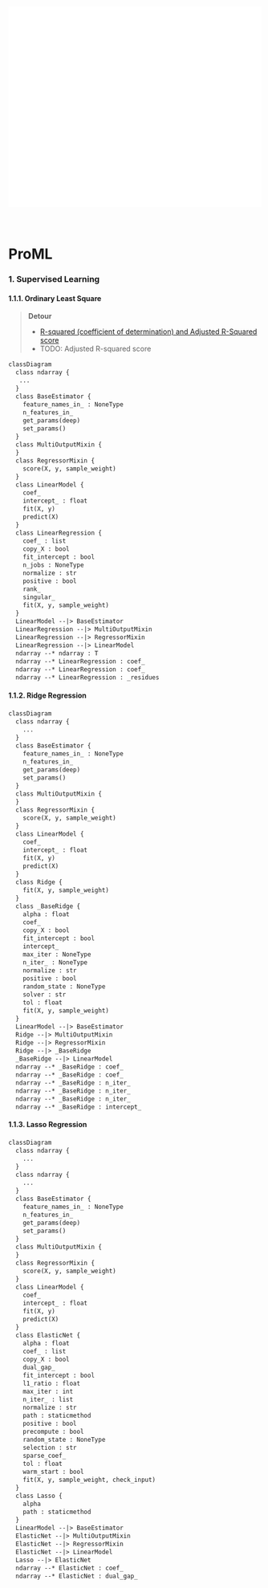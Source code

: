 <div align="center">
	<a href="https://github.com/gov-ai/ProML/tree/main">
		<img src="header.svg" width="800" height="400" alt="Click to see the source">
	</a>
</div>

<br>
<br>

# ProML

### 1. Supervised Learning


#### 1.1.1. Ordinary Least Square 

> **Detour**
>  - [R-squared (coefficient of determination) and Adjusted R-Squared score](https://excalidraw.com/#json=vhWfaD5v_fdHjDh8oBtaS,mLix-LNId2pfmu0gVll5DQ)
>  - TODO: Adjusted R-squared score

```mermaid
classDiagram
  class ndarray {
   ...
  }
  class BaseEstimator {
    feature_names_in_ : NoneType
    n_features_in_
    get_params(deep)
    set_params()
  }
  class MultiOutputMixin {
  }
  class RegressorMixin {
    score(X, y, sample_weight)
  }
  class LinearModel {
    coef_
    intercept_ : float
    fit(X, y)
    predict(X)
  }
  class LinearRegression {
    coef_ : list
    copy_X : bool
    fit_intercept : bool
    n_jobs : NoneType
    normalize : str
    positive : bool
    rank_
    singular_
    fit(X, y, sample_weight)
  }
  LinearModel --|> BaseEstimator
  LinearRegression --|> MultiOutputMixin
  LinearRegression --|> RegressorMixin
  LinearRegression --|> LinearModel
  ndarray --* ndarray : T
  ndarray --* LinearRegression : coef_
  ndarray --* LinearRegression : coef_
  ndarray --* LinearRegression : _residues
```

#### 1.1.2. Ridge Regression

```mermaid
classDiagram
  class ndarray {
    ...
  }
  class BaseEstimator {
    feature_names_in_ : NoneType
    n_features_in_
    get_params(deep)
    set_params()
  }
  class MultiOutputMixin {
  }
  class RegressorMixin {
    score(X, y, sample_weight)
  }
  class LinearModel {
    coef_
    intercept_ : float
    fit(X, y)
    predict(X)
  }
  class Ridge {
    fit(X, y, sample_weight)
  }
  class _BaseRidge {
    alpha : float
    coef_
    copy_X : bool
    fit_intercept : bool
    intercept_
    max_iter : NoneType
    n_iter_ : NoneType
    normalize : str
    positive : bool
    random_state : NoneType
    solver : str
    tol : float
    fit(X, y, sample_weight)
  }
  LinearModel --|> BaseEstimator
  Ridge --|> MultiOutputMixin
  Ridge --|> RegressorMixin
  Ridge --|> _BaseRidge
  _BaseRidge --|> LinearModel
  ndarray --* _BaseRidge : coef_
  ndarray --* _BaseRidge : coef_
  ndarray --* _BaseRidge : n_iter_
  ndarray --* _BaseRidge : n_iter_
  ndarray --* _BaseRidge : n_iter_
  ndarray --* _BaseRidge : intercept_
```

#### 1.1.3. Lasso Regression

```mermaid
classDiagram
  class ndarray {
    ...
  }
  class ndarray {
    ...
  }
  class BaseEstimator {
    feature_names_in_ : NoneType
    n_features_in_
    get_params(deep)
    set_params()
  }
  class MultiOutputMixin {
  }
  class RegressorMixin {
    score(X, y, sample_weight)
  }
  class LinearModel {
    coef_
    intercept_ : float
    fit(X, y)
    predict(X)
  }
  class ElasticNet {
    alpha : float
    coef_ : list
    copy_X : bool
    dual_gap_
    fit_intercept : bool
    l1_ratio : float
    max_iter : int
    n_iter_ : list
    normalize : str
    path : staticmethod
    positive : bool
    precompute : bool
    random_state : NoneType
    selection : str
    sparse_coef_
    tol : float
    warm_start : bool
    fit(X, y, sample_weight, check_input)
  }
  class Lasso {
    alpha
    path : staticmethod
  }
  LinearModel --|> BaseEstimator
  ElasticNet --|> MultiOutputMixin
  ElasticNet --|> RegressorMixin
  ElasticNet --|> LinearModel
  Lasso --|> ElasticNet
  ndarray --* ElasticNet : coef_
  ndarray --* ElasticNet : dual_gap_
```
